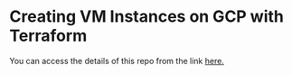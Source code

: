 # Creating VM Instances on GCP with Terraform

You can access the details of this repo from the link [here.](https://wiki.secops.com.tr/tr/terraform/create-instance)
